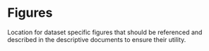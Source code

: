 # Figures

Location for dataset specific figures that should be referenced and described in the descriptive documents to ensure their utility.